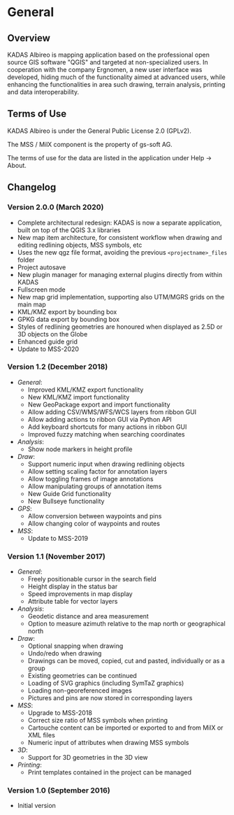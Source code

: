 # General

## <a name="sec0"></a>Overview

KADAS Albireo is mapping application based on the professional open source GIS software "QGIS" and targeted at non-specialized users. In cooperation with the company Ergnomen, a new user interface was developed, hiding much of the functionality aimed at advanced users, while enhancing the functionalities in area such drawing, terrain analysis, printing and data interoperability.

## <a name="sec1"></a>Terms of Use

KADAS Albireo is under the General Public License 2.0 (GPLv2).

The MSS / MilX component is the property of gs-soft AG.

The terms of use for the data are listed in the application under Help → About.

## <a name="sec3"></a>Changelog

### Version 2.0.0 (March 2020)
- Complete architectural redesign: KADAS is now a separate application, built on top of the QGIS 3.x libraries
- New map item architecture, for consistent workflow when drawing and editing redlining objects, MSS symbols, etc
- Uses the new qgz file format, avoiding the previous `<projectname>_files` folder
- Project autosave
- New plugin manager for managing external plugins directly from within KADAS
- Fullscreen mode
- New map grid implementation, supporting also UTM/MGRS grids on the main map
- KML/KMZ export by bounding box
- GPKG data export by bounding box
- Styles of redlining geometries are honoured when displayed as 2.5D or 3D objects on the Globe
- Enhanced guide grid
- Update to MSS-2020

### Version 1.2 (December 2018)
* *General*:
    - Improved KML/KMZ export functionality
    - New KML/KMZ import functionality
    - New GeoPackage export and import functionality
    - Allow adding CSV/WMS/WFS/WCS layers from ribbon GUI
    - Allow adding actions to ribbon GUI via Python API
    - Add keyboard shortcuts for many actions in ribbon GUI
    - Improved fuzzy matching when searching coordinates
* *Analysis*:
    - Show node markers in height profile
* *Draw*:
    - Support numeric input when drawing redlining objects
    - Allow setting scaling factor for annotation layers
    - Allow toggling frames of image annotations
    - Allow manipulating groups of annotation items
    - New Guide Grid functionality
    - New Bullseye functionality
* *GPS*:
    - Allow conversion between waypoints and pins
    - Allow changing color of waypoints and routes
* *MSS*:
    - Update to MSS-2019

### Version 1.1 (November 2017)
* *General*:
    - Freely positionable cursor in the search field
    - Height display in the status bar
    - Speed ​​improvements in map display
    - Attribute table for vector layers
* *Analysis*:
    - Geodetic distance and area measurement
    - Option to measure azimuth relative to the map north or geographical north
* *Draw*:
    - Optional snapping when drawing
    - Undo/redo when drawing
    - Drawings can be moved, copied, cut and pasted, individually or as a group
    - Existing geometries can be continued
    - Loading of SVG graphics (including SymTaZ graphics)
    - Loading non-georeferenced images
    - Pictures and pins are now stored in corresponding layers
* *MSS*:
    - Upgrade to MSS-2018
    - Correct size ratio of MSS symbols when printing
    - Cartouche content can be imported or exported to and from MilX or XML files
    - Numeric input of attributes when drawing MSS symbols
* *3D*:
    - Support for 3D geometries in the 3D view
* *Printing*:
    - Print templates contained in the project can be managed

### Version 1.0 (September 2016)
- Initial version

